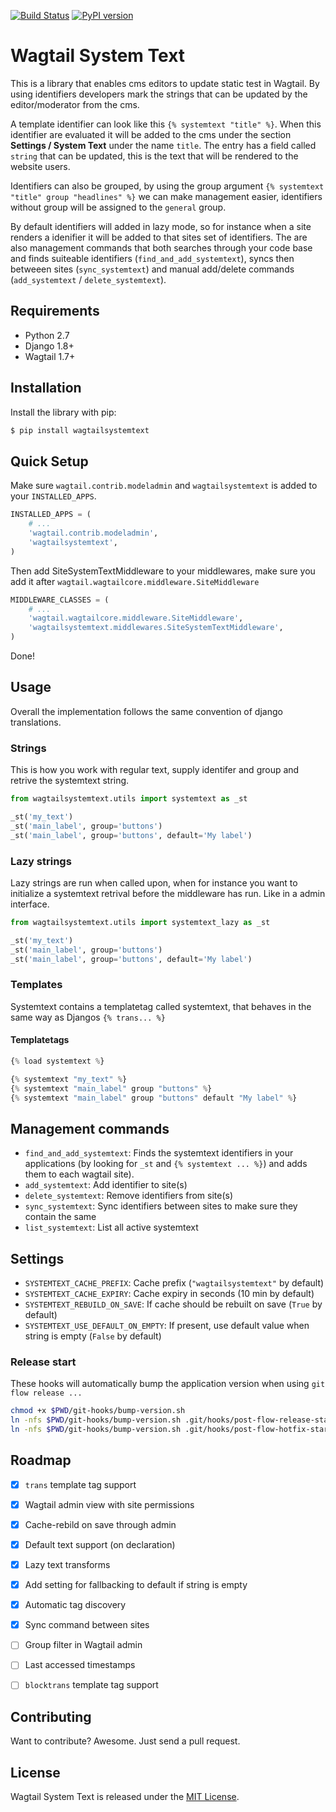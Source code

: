 [![Build Status](https://travis-ci.org/Frojd/wagtail-systemtext.svg?branch=master)](https://travis-ci.org/Frojd/wagtail-systemtext) [![PyPI version](https://badge.fury.io/py/wagtailsystemtext.svg)](https://badge.fury.io/py/wagtailsystemtext)

# Wagtail System Text

This is a library that enables cms editors to update static test in Wagtail. By using identifiers developers mark the strings that can be updated by the editor/moderator from the cms.

A template identifier can look like this `{% systemtext "title" %}`. When this identifier are evaluated it will be added to the cms under the section **Settings / System Text** under the name `title`. The entry has a field called `string` that can be updated, this is the text that will be rendered to the website users.

Identifiers can also be grouped, by using the group argument `{% systemtext "title" group "headlines" %}` we can make management easier, identifiers without group will be assigned to the `general` group.

By default identifiers will added in lazy mode, so for instance when a site renders a idenifier it will be added to that sites set of identifiers. The are also management commands that both searches through your code base and finds suiteable identifiers (`find_and_add_systemtext`), syncs then betweeen sites (`sync_systemtext`) and manual add/delete commands (`add_systemtext` / `delete_systemtext`).


## Requirements

- Python 2.7
- Django 1.8+
- Wagtail 1.7+


## Installation

Install the library with pip:

```bash
$ pip install wagtailsystemtext
```


## Quick Setup

Make sure `wagtail.contrib.modeladmin` and `wagtailsystemtext` is added to your `INSTALLED_APPS`.


```python
INSTALLED_APPS = (
    # ...
    'wagtail.contrib.modeladmin',
    'wagtailsystemtext',
)
```

Then add SiteSystemTextMiddleware to your middlewares, make sure you add it after `wagtail.wagtailcore.middleware.SiteMiddleware`

```python
MIDDLEWARE_CLASSES = (
    # ...
    'wagtail.wagtailcore.middleware.SiteMiddleware',
    'wagtailsystemtext.middlewares.SiteSystemTextMiddleware',
)
```

Done!


## Usage

Overall the implementation follows the same convention of django translations.

### Strings

This is how you work with regular text, supply identifer and group and retrive the systemtext string.

```python
from wagtailsystemtext.utils import systemtext as _st

_st('my_text')
_st('main_label', group='buttons')
_st('main_label', group='buttons', default='My label')
```

### Lazy strings

Lazy strings are run when called upon, when for instance you want to initialize a systemtext retrival before the middleware has run. Like in a admin interface.

```python
from wagtailsystemtext.utils import systemtext_lazy as _st

_st('my_text')
_st('main_label', group='buttons')
_st('main_label', group='buttons', default='My label')
```

### Templates

Systemtext contains a templatetag called systemtext, that behaves in the same way as Djangos `{% trans... %}`

#### Templatetags

```python
{% load systemtext %}

{% systemtext "my_text" %}
{% systemtext "main_label" group "buttons" %}
{% systemtext "main_label" group "buttons" default "My label" %}
```


## Management commands

- `find_and_add_systemtext`: Finds the systemtext identifiers in your applications (by looking for `_st` and `{% systemtext ... %}`) and adds them to each wagtail site).
- `add_systemtext`: Add identifier to site(s)
- `delete_systemtext`: Remove identifiers from site(s)
- `sync_systemtext`: Sync identifiers between sites to make sure they contain the same
- `list_systemtext`: List all active systemtext


## Settings

- `SYSTEMTEXT_CACHE_PREFIX`: Cache prefix (`"wagtailsystemtext"` by default)
- `SYSTEMTEXT_CACHE_EXPIRY`: Cache expiry in seconds (10 min by default)
- `SYSTEMTEXT_REBUILD_ON_SAVE`: If cache should be rebuilt on save (`True` by default)
- `SYSTEMTEXT_USE_DEFAULT_ON_EMPTY`: If present, use default value when string is empty (`False` by default)


### Release start

These hooks will automatically bump the application version when using `git flow release ...`

```bash
chmod +x $PWD/git-hooks/bump-version.sh
ln -nfs $PWD/git-hooks/bump-version.sh .git/hooks/post-flow-release-start
ln -nfs $PWD/git-hooks/bump-version.sh .git/hooks/post-flow-hotfix-start
```


## Roadmap

- [x] `trans` template tag support
- [x] Wagtail admin view with site permissions
- [x] Cache-rebild on save through admin
- [x] Default text support (on declaration)
- [x] Lazy text transforms
- [x] Add setting for fallbacking to default if string is empty
- [x] Automatic tag discovery
- [x] Sync command between sites
- [ ] Group filter in Wagtail admin
- [ ] Last accessed timestamps
- [ ] `blocktrans` template tag support


## Contributing

Want to contribute? Awesome. Just send a pull request.


## License

Wagtail System Text is released under the [MIT License](http://www.opensource.org/licenses/MIT).
